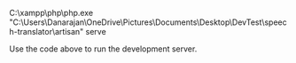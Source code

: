  C:\xampp\php\php.exe "C:\Users\Danarajan\OneDrive\Pictures\Documents\Desktop\DevTest\speech-translator\artisan" serve

Use the code above to run the development server.